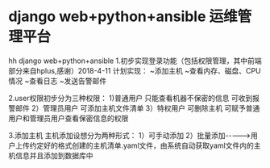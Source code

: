 #  django web+python+ansible 运维管理平台
hh
 django web+python+ansible
1.初步实现登录功能（包括权限管理，其中前端部分来自hplus,感谢）2018-4-11
 计划实现：
 ~添加主机
 ~查看内存、磁盘、CPU情况
 ~查看日志
 ~发送告警邮件

2.user权限初步分为三种权限：
1)普通用户
只能查看机器不保密的信息
可收到报警邮件
2）管理员用户
可添加主机文件清单
3）特权用户
可删除主机
可赋予普通用户和管理员用户查看保密信息的权限

3.添加主机
主机添加设想分为两种形式：
1）可手动添加
2）批量添加----->用户上传约定好的格式创建的主机清单.yaml文件，由系统自动获取yaml文件内的主机信息并且添加到数据库中
